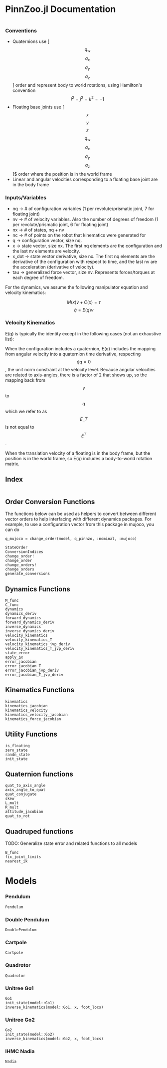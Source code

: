 # PinnZoo.jl Documentation

```@contents
```

### Conventions
- Quaternions use \[$$q_w$$ $$q_x$$ $$q_y$$ $$q_z$$\] order and represent body to world rotations, using Hamilton's convention $$i^2 = j^2 = k^2 = -1$$
- Floating base joints use \[$$x$$ $$y$$ $$z$$ $$q_w$$ $$q_x$$ $$q_y$$ $$q_z$$\]$ order where the position is in the world frame
- Linear and angular velocities corresponding to a floating base joint are in the body frame

### Inputs/Variables
- nq $\rightarrow$ # of configuration variables (1 per revolute/prismatic joint, 7 for floating joint)
- nv $\rightarrow$ # of velocity variables. Also the number of degrees of freedom (1 per revolute/prismatic joint, 6 for floating joint)
- nx $\rightarrow$ # of states, nq + nv
- nc $\rightarrow$ # of points on the robot that kinematics were generated for
- q $\rightarrow$ configuration vector, size nq.
- x $\rightarrow$ state vector, size nx. The first nq elements are the configuration and the last nv elements are velocity.
- x_dot $\rightarrow$ state vector derivative, size nx. The first nq elements are the derivative of the configuration with respect to time, and the last nv are the acceleration (derivative of velocity). 
- tau $\rightarrow$ generalized force vector, size nv. Represents forces/torques at each degree of freedom.

For the dynamics, we assume the following manipulator equation and velocity kinematics:

$$M(x)\dot{v} + C(x) = \tau$$
$$\dot{q} = E(q)v$$

### Velocity Kinematics
E(q) is typically the identity except in the following cases (not an exhaustive list):

When the configuration includes a quaternion, E(q) includes the mapping from angular velocity into a quaternion time derivative, respecting $$\dot{q}q = 0$$, the unit norm
constraint at the velocity level. Because angular velocities are related to axis-angles, there is a factor of 2 that shows up, so the mapping back from $$v$$ to $$\dot{q}$$ which
we refer to as $$E\_T$$ is not equal to $$E^T$$.

When the translation velocity of a floating is in the body frame, but the position is in the world frame, so E(q) includes a body-to-world rotation matrix.

## Index

```@index
```

## Order Conversion Functions
The functions below can be used as helpers to convert between different vector orders to help interfacing with different dynamics packages.
For example, to use a configuration vector from this package in mujoco, you can do
```
q_mujoco = change_order(model, q_pinnzo, :nominal, :mujoco)
```

```@docs
StateOrder
ConversionIndices
change_order!
change_order
change_orders!
change_orders
generate_conversions
```

## Dynamics Functions
```@docs
M_func
C_func
dynamics
dynamics_deriv
forward_dynamics
forward_dynamics_deriv
inverse_dynamics
inverse_dynamics_deriv
velocity_kinematics
velocity_kinematics_T
velocity_kinematics_jvp_deriv
velocity_kinematics_T_jvp_deriv
state_error
apply_Δx
error_jacobian
error_jacobian_T
error_jacobian_jvp_deriv
error_jacobian_T_jvp_deriv
```

## Kinematics Functions
```@docs
kinematics
kinematics_jacobian
kinematics_velocity
kinematics_velocity_jacobian
kinematics_force_jacobian
```

## Utility Functions
```@docs
is_floating
zero_state
randn_state
init_state
```

## Quaternion functions
```@docs
quat_to_axis_angle
axis_angle_to_quat
quat_conjugate
skew
L_mult
R_mult
attitude_jacobian
quat_to_rot
```

## Quadruped functions
TODO: Generalize state error and related functions to all models
```@docs
B_func
fix_joint_limits
nearest_ik
```

# Models
### Pendulum
```@docs
Pendulum
```

### Double Pendulum
```@docs
DoublePendulum
```

### Cartpole
```@docs
Cartpole
```

### Quadrotor
```@docs
Quadrotor
```

### Unitree Go1
```@docs
Go1
init_state(model::Go1)
inverse_kinematics(model::Go1, x, foot_locs)
```

### Unitree Go2
```@docs
Go2
init_state(model::Go2)
inverse_kinematics(model::Go2, x, foot_locs)
```

### IHMC Nadia
```@docs
Nadia
```